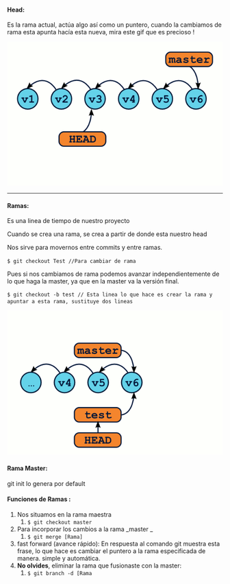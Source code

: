 #### Head:

Es la rama actual, actúa algo así como un puntero, cuando la cambiamos de rama esta apunta hacía esta nueva, mira este gif que es precioso !

![](/assets/git_detached_head_commit.gif)

---

#### Ramas:

Es una linea de tiempo de nuestro proyecto

Cuando se crea una rama, se crea a partir de donde esta nuestro head

Nos sirve para movernos entre commits y entre ramas.

`$ git checkout Test //Para cambiar de rama`

Pues si nos cambiamos de rama podemos avanzar independientemente de lo que haga la master, ya que en la master va la versión final.

```
$ git checkout -b test // Esta linea lo que hace es crear la rama y apuntar a esta rama, sustituye dos lineas
```

![](/assets/import.png)

#### Rama Master:

git init lo genera por default

#### Funciones de Ramas :

1. Nos situamos en la rama maestra
   1. `$ git checkout master`
2. Para incorporar los cambios a la rama _master _
   1. `$ git merge [Rama]`
3. fast forward \(avance rápido\): En respuesta al comando git muestra esta frase, lo que hace es cambiar el puntero a la rama especificada de manera. simple y automática.
4. **No olvides**, eliminar la rama que fusionaste con la master:
   1. `$ git branch -d [Rama`




